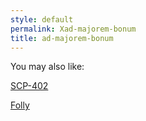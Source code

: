 ```yaml
---
style: default
permalink: Xad-majorem-bonum
title: ad-majorem-bonum
---
```

You may also like:

[SCP-402](http://scp-wiki.net/scp-402)

[Folly](http://scp-wiki.net/folly)
